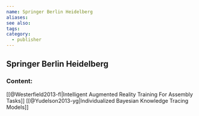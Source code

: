 ```yaml
---
name: Springer Berlin Heidelberg
aliases:
see also:
tags:
category:
  - publisher
---
```


## Springer Berlin Heidelberg

### Content:
[[@Westerfield2013-fl|Intelligent Augmented Reality Training For Assembly Tasks]]
[[@Yudelson2013-yg|Individualized Bayesian Knowledge Tracing Models]]